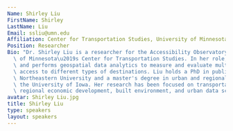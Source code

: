 ```yaml
---
Name: Shirley Liu
FirstName: Shirley
LastName: Liu
Email: ssliu@umn.edu
Affiliation: Center for Transportation Studies, University of Minnesota
Position: Researcher
Bio: "Dr. Shirley Liu is a researcher for the Accessibility Observatory at the University\
  \ of Minnesota\u2019s Center for Transportation Studies. In her role, she plans\
  \ and performs geospatial data analytics to measure and evaluate multimodal transportation\
  \ access to different types of destinations. Liu holds a PhD in public policy from\
  \ Northeastern University and a master's degree in urban and regional planning from\
  \ the University of Iowa. Her research has been focused on transportation accessibility,\
  \ regional economic development, built environment, and urban data science."
avatar: Shirley Liu.jpg
title: Shirley Liu
type: speakers
layout: speakers
---
```

